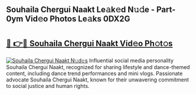 ## Souhaila Chergui Naakt Le𝚊k𝚎d N𝚞𝚍e - Part-0ym Vid𝚎o Photos Le𝚊ks 0DX2G

# <h2><a href="http://fb79b7x.evod.top/?m=Souhaila+Chergui+Naakt">🔗 👉🔴 Souhaila Chergui Naakt Vid𝚎o Ph𝚘t𝚘s</a></h2>

[![Souhaila Chergui Naakt N𝚞d𝚎s](https://i.imgur.com/8V9OHl7.gif)](http://fb79b7x.evod.top/?m=Souhaila+Chergui+Naakt)
Influential social media personality Souhaila Chergui Naakt, recognized for sharing lifestyle and dance-themed content, including dance trend performances and mini vlogs. Passionate advocate Souhaila Chergui Naakt, known for their unwavering commitment to social justice and human rights. 
